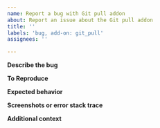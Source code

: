 ```yaml
---
name: Report a bug with Git pull addon
about: Report an issue about the Git pull addon
title: ''
labels: 'bug, add-on: git_pull'
assignees: ''

---
```


**Describe the bug**
<!-- A clear and concise description of what the bug is. -->

**To Reproduce**
<!-- Steps to reproduce the behavior: -->

**Expected behavior**
<!-- A clear and concise description of what you expected to happen. -->

**Screenshots or error stack trace**
<!-- If applicable, add screenshots to help explain your problem. -->

**Additional context**
<!-- Add any other context about the problem here. -->
